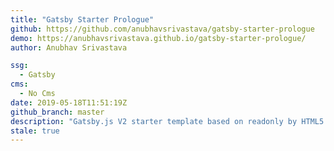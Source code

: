 ```yaml
---
title: "Gatsby Starter Prologue"
github: https://github.com/anubhavsrivastava/gatsby-starter-prologue
demo: https://anubhavsrivastava.github.io/gatsby-starter-prologue/
author: Anubhav Srivastava

ssg:
  - Gatsby
cms:
  - No Cms
date: 2019-05-18T11:51:19Z
github_branch: master
description: "Gatsby.js V2 starter template based on readonly by HTML5 UP"
stale: true
---
```

